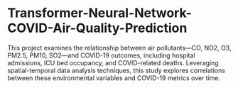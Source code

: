 # Transformer-Neural-Network-COVID-Air-Quality-Prediction
This project examines the relationship between air pollutants—CO, NO2, O3, PM2.5, PM10, SO2—and COVID-19 outcomes, including hospital admissions, ICU bed occupancy, and COVID-related deaths. Leveraging spatial-temporal data analysis techniques, this study explores correlations between these environmental variables and COVID-19 metrics over time. 
